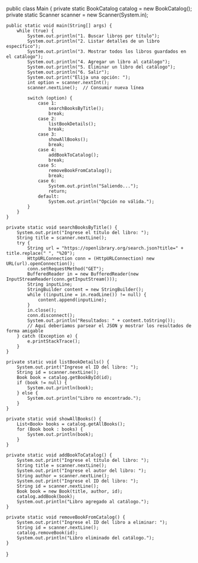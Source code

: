 public class Main {
    private static BookCatalog catalog = new BookCatalog();
    private static Scanner scanner = new Scanner(System.in);

    public static void main(String[] args) {
        while (true) {
            System.out.println("1. Buscar libros por título");
            System.out.println("2. Listar detalles de un libro específico");
            System.out.println("3. Mostrar todos los libros guardados en el catálogo");
            System.out.println("4. Agregar un libro al catálogo");
            System.out.println("5. Eliminar un libro del catálogo");
            System.out.println("6. Salir");
            System.out.print("Elija una opción: ");
            int option = scanner.nextInt();
            scanner.nextLine();  // Consumir nueva línea

            switch (option) {
                case 1:
                    searchBooksByTitle();
                    break;
                case 2:
                    listBookDetails();
                    break;
                case 3:
                    showAllBooks();
                    break;
                case 4:
                    addBookToCatalog();
                    break;
                case 5:
                    removeBookFromCatalog();
                    break;
                case 6:
                    System.out.println("Saliendo...");
                    return;
                default:
                    System.out.println("Opción no válida.");
            }
        }
    }

    private static void searchBooksByTitle() {
        System.out.print("Ingrese el título del libro: ");
        String title = scanner.nextLine();
        try {
            String url = "https://openlibrary.org/search.json?title=" + title.replace(" ", "%20");
            HttpURLConnection conn = (HttpURLConnection) new URL(url).openConnection();
            conn.setRequestMethod("GET");
            BufferedReader in = new BufferedReader(new InputStreamReader(conn.getInputStream()));
            String inputLine;
            StringBuilder content = new StringBuilder();
            while ((inputLine = in.readLine()) != null) {
                content.append(inputLine);
            }
            in.close();
            conn.disconnect();
            System.out.println("Resultados: " + content.toString());
            // Aquí deberíamos parsear el JSON y mostrar los resultados de forma amigable
        } catch (Exception e) {
            e.printStackTrace();
        }
    }

    private static void listBookDetails() {
        System.out.print("Ingrese el ID del libro: ");
        String id = scanner.nextLine();
        Book book = catalog.getBookById(id);
        if (book != null) {
            System.out.println(book);
        } else {
            System.out.println("Libro no encontrado.");
        }
    }

    private static void showAllBooks() {
        List<Book> books = catalog.getAllBooks();
        for (Book book : books) {
            System.out.println(book);
        }
    }

    private static void addBookToCatalog() {
        System.out.print("Ingrese el título del libro: ");
        String title = scanner.nextLine();
        System.out.print("Ingrese el autor del libro: ");
        String author = scanner.nextLine();
        System.out.print("Ingrese el ID del libro: ");
        String id = scanner.nextLine();
        Book book = new Book(title, author, id);
        catalog.addBook(book);
        System.out.println("Libro agregado al catálogo.");
    }

    private static void removeBookFromCatalog() {
        System.out.print("Ingrese el ID del libro a eliminar: ");
        String id = scanner.nextLine();
        catalog.removeBook(id);
        System.out.println("Libro eliminado del catálogo.");
    }
}
